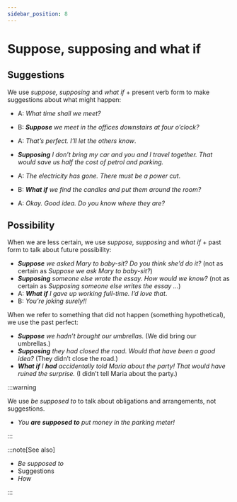 ```yaml
---
sidebar_position: 8
---
```


# Suppose, supposing and what if

## Suggestions

We use *suppose, supposing* and *what if* + present verb form to make suggestions about what might happen:

- A: *What time shall we meet?*
- B: ***Suppose*** *we meet in the offices downstairs at four o’clock?*
- A: *That’s perfect. I’ll let the others know*.

- ***Supposing*** *I don’t bring my car and you and I travel together. That would save us half the cost of petrol and parking.*
- A: *The electricity has gone. There must be a power cut*.
- B: ***What if*** *we find the candles and put them around the room?*
- A: *Okay. Good idea. Do you know where they are?*

## Possibility

When we are less certain, we use *suppose, supposing* and *what if* + past form to talk about future possibility:

- ***Suppose*** *we asked Mary to baby-sit? Do you think she’d do it?* (not as certain as *Suppose we ask Mary to baby-sit?*)
- ***Supposing*** *someone else wrote the essay. How would we know?* (not as certain as *Supposing someone else writes the essay …*)
- A: ***What if*** *I gave up working full-time. I’d love that*.
- B: *You’re joking surely!!*

When we refer to something that did not happen (something hypothetical), we use the past perfect:

- ***Suppose*** *we hadn’t brought our umbrellas.* (We did bring our umbrellas.)
- ***Supposing*** *they had closed the road. Would that have been a good idea?* (They didn’t close the road.)
- ***What if*** *I **had** accidentally told Maria about the party! That would have ruined the surprise.* (I didn’t tell Maria about the party.)

:::warning

We use *be supposed to* to talk about obligations and arrangements, not suggestions.

- *You **are supposed to** put money in the parking meter!*

:::

:::note[See also]

- *Be supposed to*
- Suggestions
- *How*

:::
